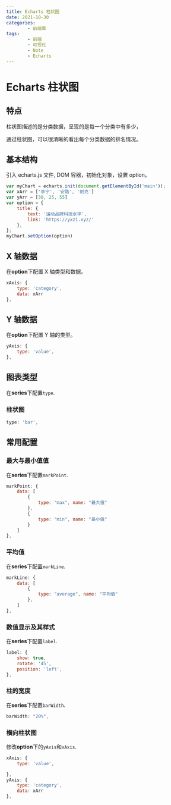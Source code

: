 ```yaml
---
title: Echarts 柱状图
date: 2021-10-30
categories:
        - 前端库
tags:
        - 前端
        - 可视化
        - Note
        - Echarts
---
```


# Echarts 柱状图

## 特点

柱状图描述的是分类数据，呈现的是每一个分类中有多少，

通过柱状图，可以很清晰的看出每个分类数据的排名情况。

## 基本结构

引入 echarts.js 文件, DOM 容器，初始化对象，设置 option。

```JavaScript
var myChart = echarts.init(document.getElementById('main'));
var xArr = ['李宁', '安踏', '耐克']
var yArr = [30, 25, 55]
var option = {
    title: {
        text: '运动品牌科技水平',
        link: 'https://yxzi.xyz/'
    },
};
myChart.setOption(option)
```

## X 轴数据

在**option**下配置 X 轴类型和数据。

```JavaScript
xAxis: {
    type: 'category',
    data: xArr
},
```

## Y 轴数据

在**option**下配置 Y 轴的类型。

```JavaScript
yAxis: {
    type: 'value',
},
```

## 图表类型

在**series**下配置`type`.

### 柱状图

```JavaScript
type: 'bar',
```

## 常用配置

### 最大与最小值值

在**series**下配置`markPoint`.

```JavaScript
markPoint: {
    data: [
        {
            type: "max", name: "最大值"
        },
        {
            type: "min", name: "最小值"
        }
    ]
},
```

### 平均值

在**series**下配置`markLine`.

```JavaScript
markLine: {
    data: [
        {
            type: "average", name: "平均值"
        },
    ]
},
```

### 数值显示及其样式

在**series**下配置`label`.

```JavaScript
label: {
    show: true,
    rotate: '45',
    position: 'left',
},
```

### 柱的宽度

在**series**下配置`barWidth`.

```javascript
barWidth: "20%",
```

### 横向柱状图

修改**option**下的`yAxis`和`xAxis`.

```JavaScript
xAxis: {
    type: 'value',

},
yAxis: {
    type: 'category',
    data: xArr
},
```
